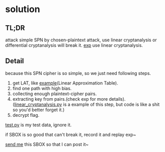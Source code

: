 # solution

## TL;DR

attack simple SPN by chosen-plaintext attack, use linear cryptanalysis or differential cryptanalysis will break it. [exp](exp.py) use linear cryptanalysis.

## Detail

because this SPN cipher is so simple, so we just need following steps.

1. get LAT, like [example](lat.py)(Linear Approximation Table).
2. find one path with high bias.
3. collecting enough plaintext-cipher pairs.
4. extracting key from pairs.(check exp for more details).([linear_cryptanalysis.py](linear_cryptanalysis.py) is a example of this step, but code is like a shit so you'd better forget it.)
5. decrypt flag.

[test.py](test.py) is my test data, ignore it.

if SBOX is so good that can't break it, record it and replay exp~

[send me](mailto:CSUwangj@protonmail.com) this SBOX so that I can post it~